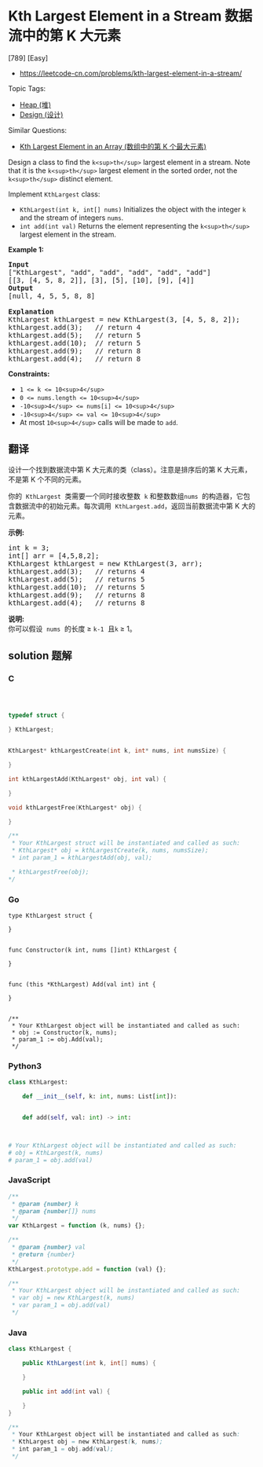 # Kth Largest Element in a Stream 数据流中的第 K 大元素

[789] [Easy]

- https://leetcode-cn.com/problems/kth-largest-element-in-a-stream/

Topic Tags:

- [Heap (堆)](https://leetcode-cn.com/tag/heap/)
- [Design (设计)](https://leetcode-cn.com/tag/design/)

Similar Questions:

- [Kth Largest Element in an Array (数组中的第 K 个最大元素)](https://leetcode-cn.com/problems/kth-largest-element-in-an-array/)

Design a class to find the `k<sup>th</sup>` largest element in a stream. Note that it is the `k<sup>th</sup>` largest element in the sorted order, not the `k<sup>th</sup>` distinct element.

Implement `KthLargest` class:

- `KthLargest(int k, int[] nums)` Initializes the object with the integer `k` and the stream of integers `nums`.
- `int add(int val)` Returns the element representing the `k<sup>th</sup>` largest element in the stream.

**Example 1:**

<pre><strong>Input</strong>
["KthLargest", "add", "add", "add", "add", "add"]
[[3, [4, 5, 8, 2]], [3], [5], [10], [9], [4]]
<strong>Output</strong>
[null, 4, 5, 5, 8, 8]

<strong>Explanation</strong>
KthLargest kthLargest = new KthLargest(3, [4, 5, 8, 2]);
kthLargest.add(3);   // return 4
kthLargest.add(5);   // return 5
kthLargest.add(10);  // return 5
kthLargest.add(9);   // return 8
kthLargest.add(4);   // return 8
</pre>

**Constraints:**

- `1 <= k <= 10<sup>4</sup>`
- `0 <= nums.length <= 10<sup>4</sup>`
- `-10<sup>4</sup> <= nums[i] <= 10<sup>4</sup>`
- `-10<sup>4</sup> <= val <= 10<sup>4</sup>`
- At most `10<sup>4</sup>` calls will be made to `add`.

## 翻译

设计一个找到数据流中第 K 大元素的类（class）。注意是排序后的第 K 大元素，不是第 K 个不同的元素。

你的  `KthLargest`  类需要一个同时接收整数  `k` 和整数数组`nums`  的构造器，它包含数据流中的初始元素。每次调用  `KthLargest.add`，返回当前数据流中第 K 大的元素。

**示例:**

<pre>int k = 3;
int[] arr = [4,5,8,2];
KthLargest kthLargest = new KthLargest(3, arr);
kthLargest.add(3);&nbsp; &nbsp;// returns 4
kthLargest.add(5);&nbsp; &nbsp;// returns 5
kthLargest.add(10);&nbsp; // returns 5
kthLargest.add(9);&nbsp; &nbsp;// returns 8
kthLargest.add(4);&nbsp; &nbsp;// returns 8
</pre>

**说明:**  
你可以假设  `nums`  的长度 ≥ `k-1`  且`k` ≥ 1。

## solution 题解

### C

```c



typedef struct {

} KthLargest;


KthLargest* kthLargestCreate(int k, int* nums, int numsSize) {

}

int kthLargestAdd(KthLargest* obj, int val) {

}

void kthLargestFree(KthLargest* obj) {

}

/**
 * Your KthLargest struct will be instantiated and called as such:
 * KthLargest* obj = kthLargestCreate(k, nums, numsSize);
 * int param_1 = kthLargestAdd(obj, val);

 * kthLargestFree(obj);
*/
```

### Go

```golang
type KthLargest struct {

}


func Constructor(k int, nums []int) KthLargest {

}


func (this *KthLargest) Add(val int) int {

}


/**
 * Your KthLargest object will be instantiated and called as such:
 * obj := Constructor(k, nums);
 * param_1 := obj.Add(val);
 */
```

### Python3

```python
class KthLargest:

    def __init__(self, k: int, nums: List[int]):


    def add(self, val: int) -> int:



# Your KthLargest object will be instantiated and called as such:
# obj = KthLargest(k, nums)
# param_1 = obj.add(val)
```

### JavaScript

```javascript
/**
 * @param {number} k
 * @param {number[]} nums
 */
var KthLargest = function (k, nums) {};

/**
 * @param {number} val
 * @return {number}
 */
KthLargest.prototype.add = function (val) {};

/**
 * Your KthLargest object will be instantiated and called as such:
 * var obj = new KthLargest(k, nums)
 * var param_1 = obj.add(val)
 */
```

### Java

```java
class KthLargest {

    public KthLargest(int k, int[] nums) {

    }

    public int add(int val) {

    }
}

/**
 * Your KthLargest object will be instantiated and called as such:
 * KthLargest obj = new KthLargest(k, nums);
 * int param_1 = obj.add(val);
 */
```
